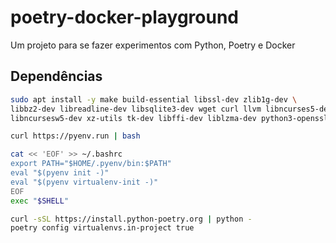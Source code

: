 # poetry-docker-playground
Um projeto para se fazer experimentos com Python, Poetry e Docker

## Dependências

```bash
sudo apt install -y make build-essential libssl-dev zlib1g-dev \
libbz2-dev libreadline-dev libsqlite3-dev wget curl llvm libncurses5-dev \
libncursesw5-dev xz-utils tk-dev libffi-dev liblzma-dev python3-openssl

curl https://pyenv.run | bash

cat << 'EOF' >> ~/.bashrc
export PATH="$HOME/.pyenv/bin:$PATH"
eval "$(pyenv init -)"
eval "$(pyenv virtualenv-init -)"
EOF
exec "$SHELL"

curl -sSL https://install.python-poetry.org | python -
poetry config virtualenvs.in-project true
```